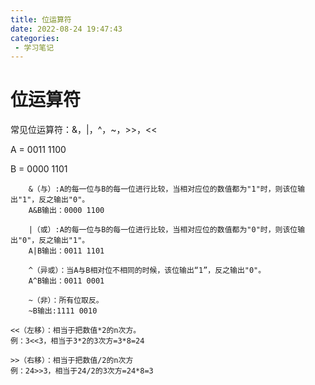 ```yaml
---
title: 位运算符
date: 2022-08-24 19:47:43
categories: 
 - 学习笔记
---
```


# 位运算符
常见位运算符：&，|，^，~，>>，<<

A = 0011 1100

B = 0000 1101

```
    &（与）:A的每一位与B的每一位进行比较，当相对应位的数值都为"1"时，则该位输出"1"，反之输出"0"。
    A&B输出：0000 1100
        
    |（或）:A的每一位与B的每一位进行比较，当相对应位的数值都为"0"时，则该位输出"0"，反之输出"1"。
    A|B输出：0011 1101
        
    ^（异或）：当A与B相对位不相同的时候，该位输出“1”，反之输出"0"。
    A^B输出：0011 0001
        
    ~（非）：所有位取反。
    ~B输出:1111 0010
```

```
<<（左移）：相当于把数值*2的n次方。
例：3<<3，相当于3*2的3次方=3*8=24

>>（右移）：相当于把数值/2的n次方
例：24>>3，相当于24/2的3次方=24*8=3
```
